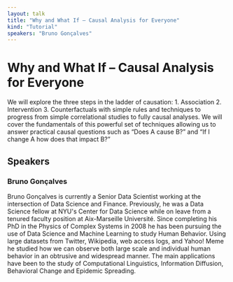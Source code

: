 ```yaml
---
layout: talk
title: "Why and What If – Causal Analysis for Everyone"
kind: "Tutorial"
speakers: "Bruno Gonçalves"
---
```


# Why and What If – Causal Analysis for Everyone

We will explore the three steps in the ladder of causation: 1. Association 2. Intervention 3. Counterfactuals with simple rules and techniques to progress from simple correlational studies to fully causal analyses. We will cover the fundamentals of this powerful set of techniques allowing us to answer practical causal questions such as “Does A cause B?” and “If I change A how does that impact B?”

## Speakers

### Bruno Gonçalves

Bruno Gonçalves is currently a Senior Data Scientist working at the intersection of Data Science and Finance. Previously, he was a Data Science fellow at NYU's Center for Data Science while on leave from a tenured faculty position at Aix-Marseille Université. Since completing his PhD in the Physics of Complex Systems in 2008 he has been pursuing the use of Data Science and Machine Learning to study Human Behavior. Using large datasets from Twitter, Wikipedia, web access logs, and Yahoo! Meme he studied how we can observe both large scale and individual human behavior in an obtrusive and widespread manner. The main applications have been to the study of Computational Linguistics, Information Diffusion, Behavioral Change and Epidemic Spreading.
